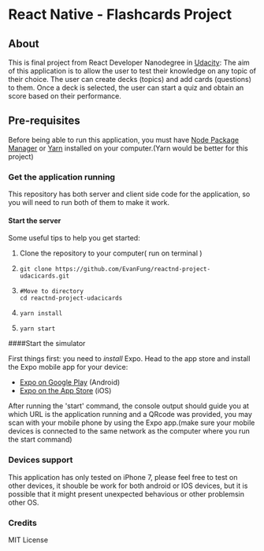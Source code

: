 # React Native - Flashcards Project

## About

This is final project from React Developer Nanodegree in [Udacity](https://www.udacity.com/): The aim of this application is to allow the user to test their knowledge on any topic of their choice. The user can create decks (topics) and add cards (questions) to them. Once a deck is selected, the user can start a quiz and obtain an score based on their performance.



## Pre-requisites

Before being able to run this application, you must have [Node Package Manager](https://nodejs.org/en/)  or [Yarn](https://yarnpkg.com/) installed on your computer.(Yarn would be better for this project)

### Get the application running

This repository has both server and client side code for the application, so you will need to run both of them to make it work.

#### Start the server

Some useful tips to help you get started:

1. Clone the repository to your computer( run on terminal )

2. ```
   git clone https://github.com/EvanFung/reactnd-project-udacicards.git
   ```

3. ```
   #Move to directory
   cd reactnd-project-udacicards
   ```

4. ```
   yarn install
   ```

5. ```
   yarn start
   ```

####Start the simulator

First things first: you need to *install* Expo. Head to the app store and install the Expo mobile app for your device:

- [Expo on Google Play](https://play.google.com/store/apps/details?id=host.exp.exponent) (Android)
- [Expo on the App Store](https://itunes.apple.com/us/app/expo-client/id982107779) (iOS)

After running the 'start' command, the console output should guide you at which URL is the application running and a QRcode was provided, you may scan with your mobile phone by using the Expo app.(make sure your mobile devices is connected to the same network as the computer where you run the start command)

### Devices support

This application has only tested on iPhone 7, please feel free to test on other devices, it shouble be work for both android or IOS devices, but it is possible that it might present unexpected behavious or other problemsin other OS.



### Credits

MIT License

